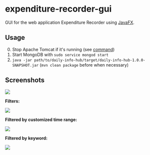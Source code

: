 # expenditure-recorder-gui
GUI for the web application Expenditure Recorder using [JavaFX](http://docs.oracle.com/javase/8/javafx/get-started-tutorial/jfx-overview.htm#JFXST784).

## Usage

0. Stop Apache Tomcat if it's running (see [command](https://github.com/YuKitAs/tech-note/blob/a02679c7ec2e2c412653da960fb2946d717457d0/service-config/run-and-test-tomcat-on-ubuntu.md))
1. Start MongoDB with `sudo service mongod start`
2. `java -jar path/to/daily-info-hub/target/daily-info-hub-1.0.0-SNAPSHOT.jar` (`mvn clean package` before when necessary)

## Screenshots

![](../master/screenshots/expenditure-recorder-gui-all.png)

**Filters:**

![]((../master/screenshots/expenditure-recorder-gui-filter.png))

**Filtered by customized time range:**

![](../master/screenshots/expenditure-recorder-gui-custom-range.png)

**Filtered by keyword:**

![](../master/screenshots/expenditure-recorder-gui-keyword.png)

